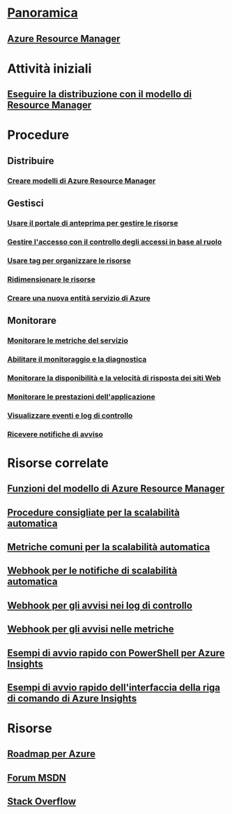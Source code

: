 # [Panoramica](../azure-portal-overview.md)
## [Azure Resource Manager](../azure-resource-manager/resource-group-overview.md)

# Attività iniziali
## [Eseguire la distribuzione con il modello di Resource Manager](../azure-resource-manager/resource-group-template-deploy.md)

# Procedure
## Distribuire
### [Creare modelli di Azure Resource Manager](../azure-resource-manager/resource-group-authoring-templates.md)

## Gestisci
### [Usare il portale di anteprima per gestire le risorse](../azure-resource-manager/resource-group-portal.md)
### [Gestire l'accesso con il controllo degli accessi in base al ruolo](../active-directory/role-based-access-control-configure.md)
### [Usare tag per organizzare le risorse](../azure-resource-manager/resource-group-using-tags.md)
### [Ridimensionare le risorse](../monitoring-and-diagnostics/insights-how-to-scale.md)
### [Creare una nuova entità servizio di Azure](../azure-resource-manager/resource-group-create-service-principal-portal.md)
## Monitorare
### [Monitorare le metriche del servizio](../monitoring-and-diagnostics/insights-how-to-customize-monitoring.md)
### [Abilitare il monitoraggio e la diagnostica](../monitoring-and-diagnostics/insights-how-to-use-diagnostics.md)
### [Monitorare la disponibilità e la velocità di risposta dei siti Web](../application-insights/app-insights-monitor-web-app-availability.md)
### [Monitorare le prestazioni dell'applicazione](../application-insights/app-insights-azure-web-apps.md)
### [Visualizzare eventi e log di controllo](../monitoring-and-diagnostics/insights-debugging-with-events.md)
### [Ricevere notifiche di avviso](../monitoring-and-diagnostics/insights-receive-alert-notifications.md)

# Risorse correlate
## [Funzioni del modello di Azure Resource Manager](../azure-resource-manager/resource-group-template-functions.md)
## [Procedure consigliate per la scalabilità automatica](../monitoring-and-diagnostics/insights-autoscale-best-practices.md)
## [Metriche comuni per la scalabilità automatica](../monitoring-and-diagnostics/insights-autoscale-common-metrics.md)
## [Webhook per le notifiche di scalabilità automatica](../monitoring-and-diagnostics/insights-autoscale-to-webhook-email.md)
## [Webhook per gli avvisi nei log di controllo](../monitoring-and-diagnostics/insights-auditlog-to-webhook-email.md)
## [Webhook per gli avvisi nelle metriche](../monitoring-and-diagnostics/insights-webhooks-alerts.md)
## [Esempi di avvio rapido con PowerShell per Azure Insights](../monitoring-and-diagnostics/insights-powershell-samples.md)
## [Esempi di avvio rapido dell'interfaccia della riga di comando di Azure Insights](../monitoring-and-diagnostics/insights-cli-samples.md)

# Risorse
## [Roadmap per Azure](https://azure.microsoft.com/roadmap/)
## [Forum MSDN](https://social.msdn.microsoft.com/Forums/en-US/home?forum=windowsazuremanagement) 
## [Stack Overflow](http://stackoverflow.com/questions/tagged/azure-management-portal)





